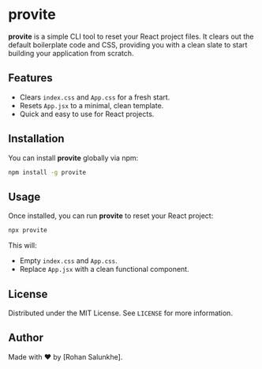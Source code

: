 


# provite

**provite** is a simple CLI tool to reset your React project files. It clears out the default boilerplate code and CSS, providing you with a clean slate to start building your application from scratch.

## Features
- Clears `index.css` and `App.css` for a fresh start.
- Resets `App.jsx` to a minimal, clean template.
- Quick and easy to use for React projects.

## Installation

You can install **provite** globally via npm:

```bash
npm install -g provite
```


## Usage

Once installed, you can run **provite** to reset your React project:

```bash
npx provite
```

This will:
- Empty `index.css` and `App.css`.
- Replace `App.jsx` with a clean functional component.

## License

Distributed under the MIT License. See `LICENSE` for more information.


## Author

Made with ❤️ by [Rohan Salunkhe].
```



